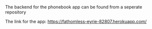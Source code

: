 The backend for the phonebook app can be found from a seperate repository

The link for the app:
https://fathomless-eyrie-82807.herokuapp.com/
